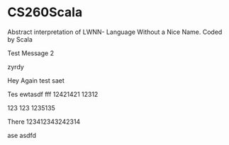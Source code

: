 # CS260Scala
Abstract interpretation of LWNN- Language Without a Nice Name. Coded by Scala

Test Message
2

zyrdy

Hey
Again
test
saet

Tes
ewtasdf
fff
12421421
12312


123
123
1235135

There
123412343242314

ase
asdfd
